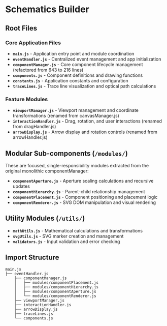 # Schematics Builder 

## Root Files

### Core Application Files
- **`main.js`** - Application entry point and module coordination
- **`eventHandler.js`** - Centralized event management and app initialization
- **`componentManager.js`** - Core component lifecycle management (refactored from 643 to 216 lines)
- **`components.js`** - Component definitions and drawing functions
- **`constants.js`** - Application constants and configuration
- **`traceLines.js`** - Trace line visualization and optical path calculations

### Feature Modules  
- **`viewportManager.js`** - Viewport management and coordinate transformations (renamed from canvasManager.js)
- **`interactionHandler.js`** - Drag, rotation, and user interactions (renamed from dragHandler.js)  
- **`arrowDisplay.js`** - Arrow display and rotation controls (renamed from arrowHandler.js)

## Modular Sub-components (`/modules/`)

These are focused, single-responsibility modules extracted from the original monolithic componentManager:

- **`componentAperture.js`** - Aperture scaling calculations and recursive updates
- **`componentHierarchy.js`** - Parent-child relationship management  
- **`componentPlacement.js`** - Component positioning and placement logic
- **`componentRenderer.js`** - SVG DOM manipulation and visual rendering

## Utility Modules (`/utils/`)

- **`mathUtils.js`** - Mathematical calculations and transformations
- **`svgUtils.js`** - SVG marker creation and management
- **`validators.js`** - Input validation and error checking


## Import Structure

```
main.js
├── eventHandler.js
    ├── componentManager.js
    │   ├── modules/componentPlacement.js
    │   ├── modules/componentHierarchy.js  
    │   ├── modules/componentAperture.js
    │   └── modules/componentRenderer.js
    ├── viewportManager.js
    ├── interactionHandler.js
    ├── arrowDisplay.js
    ├── traceLines.js
    └── components.js
```


